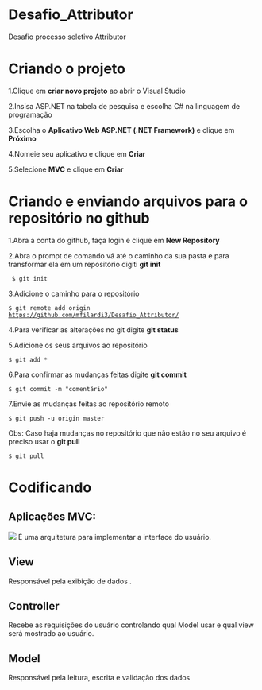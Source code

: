 # Desafio_Attributor

<p>Desafio processo seletivo Attributor</p>

<h1><b>Criando o projeto</b></h1>

1.Clique em <b>criar novo projeto</b> ao abrir o Visual Studio

2.Insisa ASP.NET na tabela de pesquisa e escolha C# na linguagem de programação

3.Escolha o <b>Aplicativo Web ASP.NET (.NET Framework)</b> e clique em <b>Próximo</b>

4.Nomeie seu aplicativo e clique em <b>Criar</b> 

5.Selecione <b>MVC</b> e clique em <b>Criar</b>

<h1><b>Criando e enviando arquivos para o repositório no github</b></h1>

1.Abra a conta do github, faça login e clique em <b>New Repository</b>

2.Abra o prompt de comando vá até o caminho da sua pasta e para transformar ela em um repositório digiti <b>git init</b>

<code> $ git init </code>

3.Adicione o caminho para o repositório

<code>$ git remote add origin https://github.com/mfilardi3/Desafio_Attributor/</code>

4.Para verificar as alterações no git digite <b>git status</b>

5.Adicione os seus arquivos ao repositório 

<code>$ git add *</code>

6.Para confirmar as mudanças feitas digite <b>git commit</b>

<code>$ git commit -m "comentário"</code>

7.Envie as mudanças feitas ao repositório remoto

<code>$ git push -u origin master</code>

Obs: Caso haja mudanças no repositório que não estão no seu arquivo é preciso usar o <b>git pull</b>

<code>$ git pull</code>

<h1><b>Codificando</h1></b>
<h2>Aplicações MVC:</h2>
<img src="https://cdn-images-1.medium.com/max/1600/1*1qspMILbe0d48nq4sEhKLQ.png">
É uma arquitetura para implementar a interface do usuário.
<h2>View</h2>
Responsável pela exibição de dados .

<h2>Controller</h2>
Recebe as requisições do usuário controlando qual Model usar e qual view será mostrado ao usuário.

<h2>Model</h2>
Responsável pela leitura, escrita e validação dos dados 
